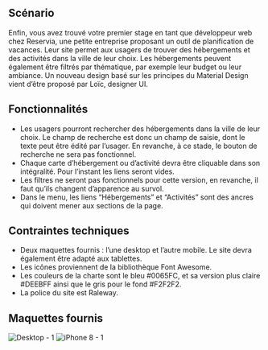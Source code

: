 <h2>Scénario</h2>

Enfin, vous avez trouvé votre premier stage en tant que développeur web chez Reservia, une petite entreprise proposant un outil de planification de vacances. Leur site permet aux usagers de trouver des hébergements et des activités dans la ville de leur choix. Les hébergements peuvent également être filtrés par thématique, par exemple leur budget ou leur ambiance.
Un nouveau design basé sur les principes du Material Design vient d’être proposé par Loïc, designer UI.

<h2>Fonctionnalités</h2>

- Les usagers pourront rechercher des hébergements dans la ville de leur choix. Le champ de recherche est donc un champ de saisie, dont le texte peut être édité par    l’usager. En revanche, à ce stade, le bouton de recherche ne sera pas fonctionnel.
- Chaque carte d’hébergement ou d’activité devra être cliquable dans son intégralité. Pour l’instant les liens seront vides.
- Les filtres ne seront pas fonctionnels pour cette version, en revanche, il faut qu’ils changent d’apparence au survol.
- Dans le menu, les liens “Hébergements” et “Activités” sont des ancres qui doivent mener aux sections de la page.

<h2>Contraintes techniques</h2>

- Deux maquettes fournis : l’une desktop et l’autre mobile. Le site devra également être adapté aux tablettes.
- Les icônes proviennent de la bibliothèque Font Awesome. 
- Les couleurs de la charte sont le bleu #0065FC, et sa version plus claire #DEEBFF ainsi que le gris pour le fond #F2F2F2.
- La police du site est Raleway.

<h2>Maquettes fournis</h2>

![Desktop - 1](https://user-images.githubusercontent.com/77047377/129380461-178aefca-772e-4d0a-9055-ed5813b33e61.png)
![iPhone 8 - 1](https://user-images.githubusercontent.com/77047377/129380464-f1fdbb09-b54e-4967-b1fd-9ab8e7876114.png)
